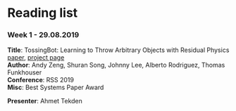 # Reading list

### Week 1 - 29.08.2019

**Title**: TossingBot: Learning to Throw Arbitrary Objects with Residual Physics  [paper](https://arxiv.org/abs/1903.11239), [project page](https://tossingbot.cs.princeton.edu/)  
**Author**: Andy Zeng, Shuran Song, Johnny Lee, Alberto Rodriguez, Thomas Funkhouser  
**Conference**: RSS 2019  
**Misc**: Best Systems Paper Award  

**Presenter**: Ahmet Tekden


